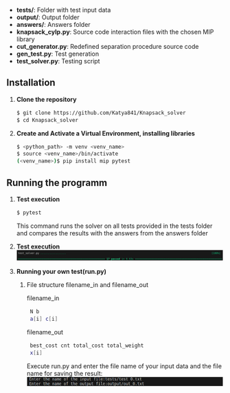 


- **tests/**:  Folder with test input data
- **output/**: Output folder
- **answers/**:  Answers folder 
- **knapsack_cylp.py**: Source code interaction files with the chosen MIP library
- **cut_generator.py**: Redefined separation procedure source code
- **gen_test.py**: Test generation
- **test_solver.py**: Testing script

## Installation
1. **Clone the repository**

   ```bash
   $ git clone https://github.com/Katya841/Knapsack_solver
   $ cd Knapsack_solver
   ```
2. **Create and Activate a Virtual Environment, installing libraries**
   ```bash
   $ <python_path> -m venv <venv_name>
   $ source <venv_name>/bin/activate
   (<venv_name>)$ pip install mip pytest
   ```

## Running the programm

1. **Test execution**
   ```bash
   $ pytest
   ```
    This command runs the solver on all tests provided in the tests folder and compares the results with the answers from the answers folder

2. **Test execution**
  ![alt text](<images/Screenshot from 2024-10-11 22-59-44.png>)
3. **Running your own test(run.py)**

    1. File structure filename_in and filename_out

       filename_in
       ```bash
        N b
        a[i] c[i]
        ```
       filename_out
       ```bash
        best_cost cnt total_cost total_weight
        x[i]
       ```
       Execute run.py and enter the file name of your input data and the file name for saving the result:
       ![alt text](<images/Screenshot from 2024-10-11 23-56-51.png>)
    

